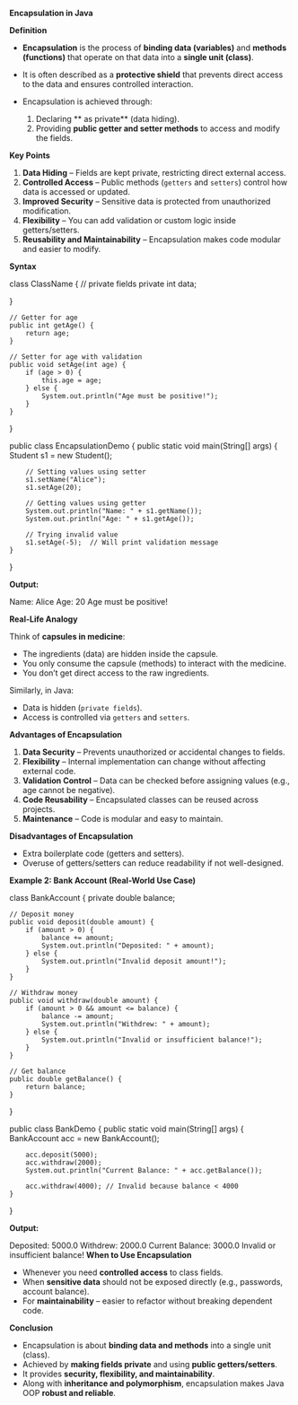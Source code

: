 

 **Encapsulation in Java**

 **Definition**

* **Encapsulation** is the process of **binding data (variables)** and **methods (functions)** that operate on that data into a **single unit (class)**.
* It is often described as a **protective shield** that prevents direct access to the data and ensures controlled interaction.
* Encapsulation is achieved through:

  1. Declaring ** as private** (data hiding).
  2. Providing **public getter and setter methods** to access and modify the fields.


 **Key Points**

1. **Data Hiding** – Fields are kept private, restricting direct external access.
2. **Controlled Access** – Public methods (`getters` and `setters`) control how data is accessed or updated.
3. **Improved Security** – Sensitive data is protected from unauthorized modification.
4. **Flexibility** – You can add validation or custom logic inside getters/setters.
5. **Reusability and Maintainability** – Encapsulation makes code modular and easier to modify.

 **Syntax**

class ClassName {
    // private fields
    private int data;

}


 

    // Getter for age
    public int getAge() {
        return age;
    }

    // Setter for age with validation
    public void setAge(int age) {
        if (age > 0) {
            this.age = age;
        } else {
            System.out.println("Age must be positive!");
        }
    }
}

public class EncapsulationDemo {
    public static void main(String[] args) {
        Student s1 = new Student();

        // Setting values using setter
        s1.setName("Alice");
        s1.setAge(20);

        // Getting values using getter
        System.out.println("Name: " + s1.getName());
        System.out.println("Age: " + s1.getAge());

        // Trying invalid value
        s1.setAge(-5);  // Will print validation message
    }
}


**Output:**


Name: Alice
Age: 20
Age must be positive!


 **Real-Life Analogy**

Think of **capsules in medicine**:

* The ingredients (data) are hidden inside the capsule.
* You only consume the capsule (methods) to interact with the medicine.
* You don’t get direct access to the raw ingredients.

Similarly, in Java:

* Data is hidden (`private fields`).
* Access is controlled via `getters` and `setters`.


**Advantages of Encapsulation**

1. **Data Security** – Prevents unauthorized or accidental changes to fields.
2. **Flexibility** – Internal implementation can change without affecting external code.
3. **Validation Control** – Data can be checked before assigning values (e.g., age cannot be negative).
4. **Code Reusability** – Encapsulated classes can be reused across projects.
5. **Maintenance** – Code is modular and easy to maintain.


 **Disadvantages of Encapsulation**

* Extra boilerplate code (getters and setters).
* Overuse of getters/setters can reduce readability if not well-designed.


 **Example 2: Bank Account (Real-World Use Case)**

class BankAccount {
    private double balance;

    // Deposit money
    public void deposit(double amount) {
        if (amount > 0) {
            balance += amount;
            System.out.println("Deposited: " + amount);
        } else {
            System.out.println("Invalid deposit amount!");
        }
    }

    // Withdraw money
    public void withdraw(double amount) {
        if (amount > 0 && amount <= balance) {
            balance -= amount;
            System.out.println("Withdrew: " + amount);
        } else {
            System.out.println("Invalid or insufficient balance!");
        }
    }

    // Get balance
    public double getBalance() {
        return balance;
    }
}

public class BankDemo {
    public static void main(String[] args) {
        BankAccount acc = new BankAccount();

        acc.deposit(5000);
        acc.withdraw(2000);
        System.out.println("Current Balance: " + acc.getBalance());

        acc.withdraw(4000); // Invalid because balance < 4000
    }
}


**Output:**


Deposited: 5000.0
Withdrew: 2000.0
Current Balance: 3000.0
Invalid or insufficient balance!
 **When to Use Encapsulation**

* Whenever you need **controlled access** to class fields.
* When **sensitive data** should not be exposed directly (e.g., passwords, account balance).
* For **maintainability** – easier to refactor without breaking dependent code.


 **Conclusion**

* Encapsulation is about **binding data and methods** into a single unit (class).
* Achieved by **making fields private** and using **public getters/setters**.
* It provides **security, flexibility, and maintainability**.
* Along with **inheritance and polymorphism**, encapsulation makes Java OOP **robust and reliable**.

